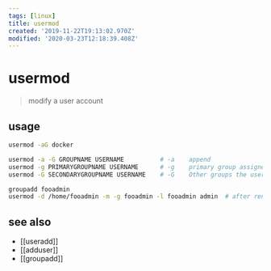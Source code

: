 ```yaml
---
tags: [linux]
title: usermod
created: '2019-11-22T19:13:02.970Z'
modified: '2020-03-23T12:18:39.408Z'
---
```


# usermod

> modify a user account 

## usage
```sh
usermod -aG docker

usermod -a -G GROUPNAME USERNAME          # -a    append
usermod -g PRIMARYGROUPNAME USERNAME      # -g    primary group assigned to the users
usermod -G SECONDARYGROUPNAME USERNAME    # -G    Other groups the user belongs to

groupadd fooadmin
usermod -d /home/fooadmin -m -g fooadmin -l fooadmin admin  # after renaming user
```

## see also
- [[useradd]]
- [[adduser]]
- [[groupadd]]
